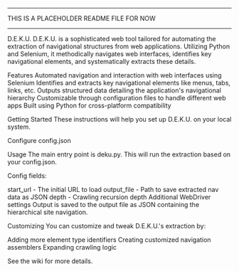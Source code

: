 *****************************************************
THIS IS A PLACEHOLDER README FILE FOR NOW
*****************************************************

D.E.K.U.
D.E.K.U. is a sophisticated web tool tailored for automating the extraction of navigational structures from web applications. Utilizing Python and Selenium, it methodically navigates web interfaces, identifies key navigational elements, and systematically extracts these details.

Features
Automated navigation and interaction with web interfaces using Selenium
Identifies and extracts key navigational elements like menus, tabs, links, etc.
Outputs structured data detailing the application's navigational hierarchy
Customizable through configuration files to handle different web apps
Built using Python for cross-platform compatibility

Getting Started
These instructions will help you set up D.E.K.U. on your local system.

Configure config.json

Usage
The main entry point is deku.py. This will run the extraction based on your config.json.

Config fields:

start_url - The initial URL to load
output_file - Path to save extracted nav data as JSON
depth - Crawling recursion depth
Additional WebDriver settings
Output is saved to the output file as JSON containing the hierarchical site navigation.

Customizing
You can customize and tweak D.E.K.U.'s extraction by:

Adding more element type identifiers
Creating customized navigation assemblers
Expanding crawling logic

See the wiki for more details.